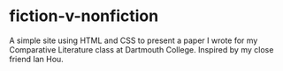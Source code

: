 # fiction-v-nonfiction
A simple site using HTML and CSS to present a paper I wrote for my Comparative Literature class at Dartmouth College.
Inspired by my close friend Ian Hou.
